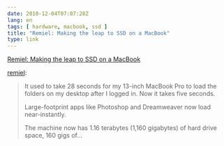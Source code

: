 ```yaml
---
date: 2010-12-04T07:07:28Z
lang: en
tags: [ hardware, macbook, ssd ]
title: "Remiel: Making the leap to SSD on a MacBook"
type: link
---
```


[Remiel: Making the leap to SSD on a
MacBook](http://remiel.info/post/1601242301/making-the-leap-to-ssd-on-a-macbook)

[remiel](http://remiel.info/post/1601242301/making-the-leap-to-ssd-on-a-macbook):

> It used to take 28 seconds for my 13-inch MacBook Pro to load the
> folders on my desktop after I logged in. Now it takes five seconds.
>
> Large-footprint apps like Photoshop and Dreamweaver now load
> near-instantly.
>
> The machine now has 1.16 terabytes (1,160 gigabytes) of hard drive
> space, 160 gigs of...

